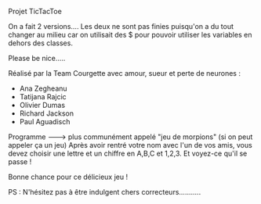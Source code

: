 Projet TicTacToe

On a fait 2 versions.... Les deux ne sont pas finies puisqu'on a du tout changer au milieu 
car on utilisait des $ pour pouvoir utiliser les variables en dehors des classes.

Please be nice.....

Réalisé par la Team Courgette avec amour, sueur et perte de neurones :
- Ana Zegheanu
- Tatijana Rajcic
- Olivier Dumas
- Richard Jackson
- Paul Aguadisch

Programme ---> plus communément appelé "jeu de morpions" (si on peut appeler ça un jeu)
Après avoir rentré votre nom avec l'un de vos amis, vous devez choisir une lettre et un chiffre en A,B,C et 1,2,3.
Et voyez-ce qu'il se passe !

Bonne chance pour ce délicieux jeu !

PS : N'hésitez pas à être indulgent chers correcteurs...........
